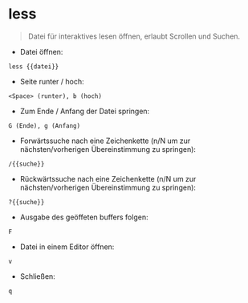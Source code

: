 # less

> Datei für interaktives lesen öffnen, erlaubt Scrollen und Suchen.

- Datei öffnen:

`less {{datei}}`

- Seite runter / hoch:

`<Space> (runter), b (hoch)`

- Zum Ende / Anfang der Datei springen:

`G (Ende), g (Anfang)`

- Forwärtssuche nach eine Zeichenkette (n/N um zur nächsten/vorherigen Übereinstimmung zu springen):

`/{{suche}}`

- Rückwärtssuche nach eine Zeichenkette (n/N um zur nächsten/vorherigen Übereinstimmung zu springen):

`?{{suche}}`

- Ausgabe des geöffeten buffers folgen:

`F`

- Datei in einem Editor öffnen:

`v`

- Schließen:

`q`
